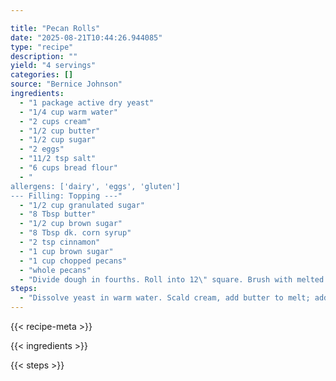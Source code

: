 ```yaml
---

title: "Pecan Rolls"
date: "2025-08-21T10:44:26.944085"
type: "recipe"
description: ""
yield: "4 servings"
categories: []
source: "Bernice Johnson"
ingredients:
  - "1 package active dry yeast"
  - "1/4 cup warm water"
  - "2 cups cream"
  - "1/2 cup butter"
  - "1/2 cup sugar"
  - "2 eggs"
  - "11/2 tsp salt"
  - "6 cups bread flour"
  - "
allergens: ['dairy', 'eggs', 'gluten']
--- Filling: Topping ---"
  - "1/2 cup granulated sugar"
  - "8 Tbsp butter"
  - "1/2 cup brown sugar"
  - "8 Tbsp dk. corn syrup"
  - "2 tsp cinnamon"
  - "1 cup brown sugar"
  - "1 cup chopped pecans"
  - "whole pecans"
  - "Divide dough in fourths. Roll into 12\" square. Brush with melted butter - sprinkle with 1/4 of filling. Roll and cut into 8 slices. For topping, melt 2 Tbsp butter in each of 4-8\"round cake pans. Stir in 2 Tbsp dark corn syrup and 1/4 cup brown sugar in each pan. Sprinkle with chopped pecans and a few whole pecans. Place 8 rolls in each pan, cut side down. Let rise 45 minutes. Bake at 375° for 25 minutes. Invert on wire rack. Bernice Johnson"
steps:
  - "Dissolve yeast in warm water. Scald cream, add butter to melt; add eggs, sugar, and salt. When cream has cooled to lukewarm, add yeast and three cups flour. Stir until smooth. Then add fourth and fifth cups of flour. Turn dough out on floured board and work in as little as possible of the sixth cup of flour. Knead until smooth and satiny. Put in greased bowl and let rise 11/2 hours. Punch down."
---
```


{{< recipe-meta >}}

{{< ingredients >}}

{{< steps >}}
